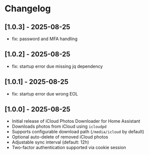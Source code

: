 # Changelog

## [1.0.3] - 2025-08-25
- fix: password and MFA handling

## [1.0.2] - 2025-08-25
- fix: startup error due missing jq dependency

## [1.0.1] - 2025-08-25
- fix: startup error due wrong EOL

## [1.0.0] - 2025-08-25
- Initial release of iCloud Photos Downloader for Home Assistant
- Downloads photos from iCloud using `icloudpd`
- Supports configurable download path (`/media/icloud` by default)
- Optional auto-delete of removed iCloud photos
- Adjustable sync interval (default: 12h)
- Two-factor authentication supported via cookie session

